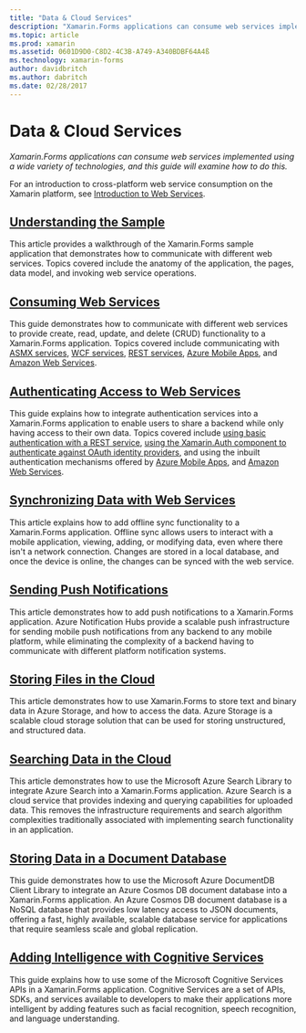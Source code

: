 ```yaml
---
title: "Data & Cloud Services"
description: "Xamarin.Forms applications can consume web services implemented using a wide variety of technologies, and this guide will examine how to do this."
ms.topic: article
ms.prod: xamarin
ms.assetid: 0601D9D0-C8D2-4C3B-A749-A340BDBF64A4ß
ms.technology: xamarin-forms
author: davidbritch
ms.author: dabritch
ms.date: 02/28/2017
---
```


# Data & Cloud Services

_Xamarin.Forms applications can consume web services implemented using a wide variety of technologies, and this guide will examine how to do this._

For an introduction to cross-platform web service consumption on the Xamarin platform, see [Introduction to Web Services](~/cross-platform/data-cloud/web-services/index.md).

## [Understanding the Sample](~/xamarin-forms/data-cloud/walkthrough.md)

This article provides a walkthrough of the Xamarin.Forms sample application that demonstrates how to communicate with different web services. Topics covered include the anatomy of the application, the pages, data model, and invoking web service operations.

## [Consuming Web Services](~/xamarin-forms/data-cloud/consuming/index.md)

This guide demonstrates how to communicate with different web services to provide create, read, update, and delete (CRUD) functionality to a Xamarin.Forms application. Topics covered include communicating with [ASMX services](consuming/asmx.md), [WCF services](consuming/wcf.md), [REST services](consuming/rest.md), [Azure Mobile Apps](consuming/azure.md), and [Amazon Web Services](consuming/aws.md).

## [Authenticating Access to Web Services](~/xamarin-forms/data-cloud/authentication/index.md)

This guide explains how to integrate authentication services into a Xamarin.Forms application to enable users to share a backend while only having access to their own data. Topics covered include [using basic authentication with a REST service](authentication/rest.md), [using the Xamarin.Auth component to authenticate against OAuth identity providers](authentication/oauth.md), and using the inbuilt authentication mechanisms offered by [Azure Mobile Apps](authentication/azure.md), and [Amazon Web Services](authentication/aws.md).

## [Synchronizing Data with Web Services](sync/index.md)

This article explains how to add offline sync functionality to a Xamarin.Forms application. Offline sync allows users to interact with a mobile application, viewing, adding, or modifying data, even where there isn't a network connection. Changes are stored in a local database, and once the device is online, the changes can be synced with the web service.

## [Sending Push Notifications](push-notifications/index.md)

This article demonstrates how to add push notifications to a Xamarin.Forms application. Azure Notification Hubs provide a scalable push infrastructure for sending mobile push notifications from any backend to any mobile platform, while eliminating the complexity of a backend having to communicate with different platform notification systems.

## [Storing Files in the Cloud](storage/index.md)

This article demonstrates how to use Xamarin.Forms to store text and binary data in Azure Storage, and how to access the data. Azure Storage is a scalable cloud storage solution that can be used for storing unstructured, and structured data.

## [Searching Data in the Cloud](search/index.md)

This article demonstrates how to use the Microsoft Azure Search Library to integrate Azure Search into a Xamarin.Forms application. Azure Search is a cloud service that provides indexing and querying capabilities for uploaded data. This removes the infrastructure requirements and search algorithm complexities traditionally associated with implementing search functionality in an application.

## [Storing Data in a Document Database](cosmosdb/index.md)

This guide demonstrates how to use the Microsoft Azure DocumentDB Client Library to integrate an Azure Cosmos DB document database into a Xamarin.Forms application. An Azure Cosmos DB document database is a NoSQL database that provides low latency access to JSON documents, offering a fast, highly available, scalable database service for applications that require seamless scale and global replication.

## [Adding Intelligence with Cognitive Services](cognitive-services/index.md)

This guide explains how to use some of the Microsoft Cognitive Services APIs in a Xamarin.Forms application. Cognitive Services are a set of APIs, SDKs, and services available to developers to make their applications more intelligent by adding features such as facial recognition, speech recognition, and language understanding.
